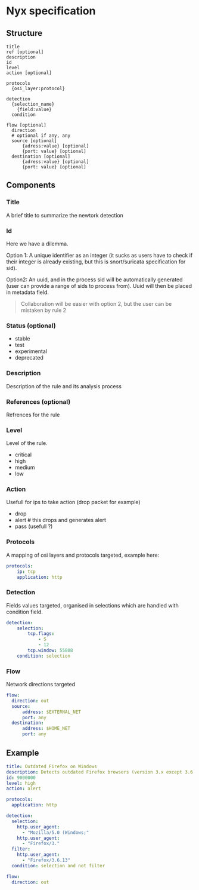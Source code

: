 # Nyx specification

## Structure


```
title
ref [optional]
description
id
level
action [optional]

protocols
  {osi_layer:protocol}

detection
  {selection_name}
    {field:value}
  condition

flow [optional]
  direction
  # optional if any, any
  source [optional]
      {adress:value} [optional]
      {port: value} [optional]
  destination [optional]
      {adress:value} [optional]
      {port: value} [optional]
```

## Components

### Title

A brief title to summarize the newtork detection

### Id

Here we have a dilemma.

Option 1: A unique identifier as an integer (it sucks as users have to check if their integer is already existing, but this is snort/suricata specification for sid).

Option2: An uuid, and in the process sid will be automatically generated (user can provide a range of sids to process from). Uuid will then be placed in metadata field.

> Collaboration will be easier with option 2, but the user can be mistaken by rule 2 

### Status (optional)

- stable
- test
- experimental
- deprecated

### Description

Description of the rule and its analysis process 

### References (optional)

Refrences for the rule

### Level

Level of the rule.
- critical
- high
- medium
- low

### Action

Usefull for ips to take action (drop packet for example)

- drop
- alert # this drops and generates alert
- pass (usefull ?)


### Protocols

A mapping of osi layers and protocols targeted, example here:

```yaml
protocols:
    ip: tcp
    application: http
```

### Detection

Fields values targeted, organised in selections which are handled with condition field.

```yml
detection:
    selection:
        tcp.flags:
            - S
            - 12
        tcp.window: 55808
    condition: selection
```

### Flow

Network directions targeted

```yaml
flow:
  direction: out
  source: 
      address: $EXTERNAL_NET
      port: any
  destination:
      address: $HOME_NET
      port: any
```

## Example

```yml
title: Outdated Firefox on Windows
description: Detects outdated Firefox browsers (version 3.x except 3.6.13) on Windows.
id: 9000000
level: high
action: alert

protocols:
  application: http

detection:
  selection:
    http.user_agent:
      - "Mozilla/5.0 (Windows;"
    http.user_agent:
      - "Firefox/3."
  filter:
    http.user_agent:
      - "Firefox/3.6.13"
  condition: selection and not filter

flow:
  direction: out
```